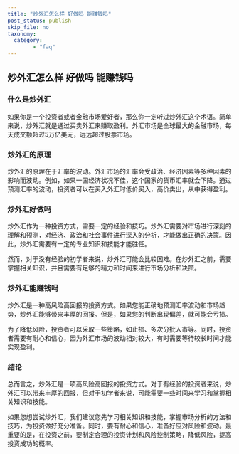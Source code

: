 ```yaml
---
title: "炒外汇怎么样 好做吗 能赚钱吗"
post_status: publish
skip_file: no
taxonomy:
  category:
        - "faq"
---
```


## 炒外汇怎么样 好做吗 能赚钱吗

### 什么是炒外汇

如果你是一个投资者或者金融市场爱好者，那么你一定听过炒外汇这个术语。简单来说，炒外汇就是通过买卖外汇来赚取盈利。外汇市场是全球最大的金融市场，每天成交额超过5万亿美元，远远超过股票市场。

### 炒外汇的原理

炒外汇的原理在于汇率的波动。外汇市场的汇率会受政治、经济因素等多种因素的影响而波动。例如，如果一国经济状况不佳，这个国家的货币汇率就会下降。通过预测汇率的波动，投资者可以在买入外汇时低价买入，高价卖出，从中获得盈利。

### 炒外汇好做吗

炒外汇作为一种投资方式，需要一定的经验和技巧。炒外汇需要对市场进行深刻的理解和预测，对经济、政治和社会事件进行深入的分析，才能做出正确的决策。因此，炒外汇需要有一定的专业知识和技能才能胜任。

然而，对于没有经验的初学者来说，炒外汇可能会比较困难。在炒外汇之前，需要掌握相关知识，并且需要有足够的精力和时间来进行市场分析和决策。

### 炒外汇能赚钱吗

炒外汇是一种高风险高回报的投资方式。如果您能正确地预测汇率波动和市场趋势，炒外汇能够带来丰厚的回报。但是，如果您的判断出现偏差，就可能会亏损。

为了降低风险，投资者可以采取一些策略，如止损、多次分批入市等。同时，投资者需要有耐心和信心，因为外汇市场的波动相对较大，有时需要等待较长时间才能实现盈利。

### 结论

总而言之，炒外汇是一项高风险高回报的投资方式。对于有经验的投资者来说，炒外汇可以带来丰厚的回报，但对于初学者来说，可能需要一些时间来学习和掌握相关知识和技能。

如果您想尝试炒外汇，我们建议您先学习相关知识和技能，掌握市场分析的方法和技巧，为投资做好充分准备。同时，要有耐心和信心，准备好应对风险和波动。最重要的是，在投资之前，要制定合理的投资计划和风险控制策略，降低风险，提高投资成功的概率。
